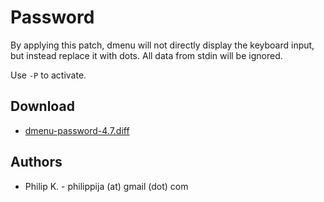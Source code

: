 Password
========

By applying this patch, dmenu will not directly display 
the keyboard input, but instead replace it with dots. 
All data from stdin will be ignored.

Use `-P` to activate.

Download
--------
* [dmenu-password-4.7.diff](dmenu-password-4.7.diff)

Authors
-------
* Philip K. - philippija (at) gmail (dot) com


